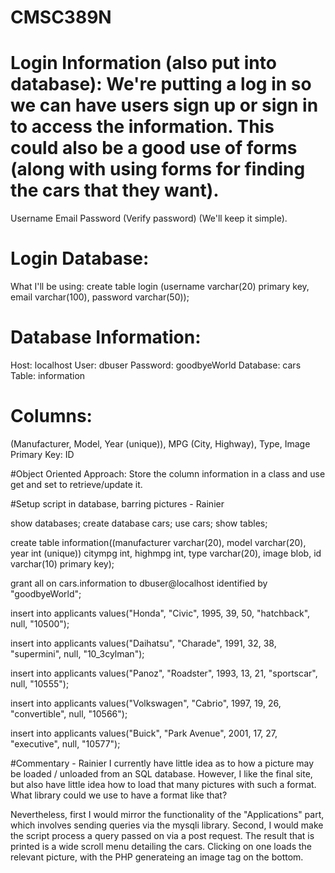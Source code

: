 # CMSC389N

# Login Information (also put into database): We're putting a log in so we can have users sign up or sign in to access the information. This could also be a good use of forms (along with using forms for finding the cars that they want).
Username
Email
Password (Verify password)
(We'll keep it simple).

# Login Database:
What I'll be using: create table login (username varchar(20) primary key, email varchar(100), password varchar(50));

# Database Information:
 Host: localhost
 User: dbuser
 Password: goodbyeWorld
 Database: cars
 Table: information
 
# Columns:

(Manufacturer, Model, Year (unique)), MPG (City, Highway), Type, Image
Primary Key: ID

#Object Oriented Approach:
Store the column information in a class and use get and set to retrieve/update it.

#Setup script in database, barring pictures - Rainier

show databases;
create database cars;
use cars;
show tables;

create table information((manufacturer varchar(20), model varchar(20), year int (unique))
	citympg int, highmpg int, type varchar(20), image blob, id varchar(10) primary key);

grant all on cars.information to dbuser@localhost identified by "goodbyeWorld";

insert into applicants values("Honda", "Civic", 1995, 39,
	50, "hatchback", null, "10500");

insert into applicants values("Daihatsu", "Charade", 1991, 32,
	38, "supermini", null, "10_3cylman");

insert into applicants values("Panoz", "Roadster", 1993, 13,
	21, "sportscar", null, "10555");

insert into applicants values("Volkswagen", "Cabrio", 1997, 19,
	26, "convertible", null, "10566");

insert into applicants values("Buick", "Park Avenue", 2001, 17,
	27, "executive", null, "10577");

#Commentary - Rainier
I currently have little idea as to how a picture may be loaded / unloaded from an SQL database.
However, I like the final site, but also have little idea how to load that many pictures with such a format.
What library could we use to have a format like that?

Nevertheless, first I would mirror the functionality of the "Applications" part, which involves sending queries via the mysqli library. Second, I would make the script process a query passed on via a post request. The result that is printed is a wide scroll menu detailing the cars. Clicking on one loads the relevant picture, with the PHP generateing an image tag on the bottom.
